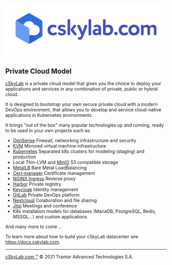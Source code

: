 # ![cSkyLab logo](./cskylab.png)

## Private Cloud Model

[cSkyLab](https://www.cskylab.com/) is a private cloud model that gives you the choice to deploy your applications and services in any combination of private, public or hybrid cloud.

It is designed to bootstrap your own secure private cloud with a modern DevOps environment, that allows you to develop and service cloud-native applications in Kubernetes environments.

It brings "out of the box" many popular technologies up and running, ready to be used in your own projects such as:

- [OpnSense](https://opnsense.org) Firewall, networking infrastructure and security
- [KVM](https://www.linux-kvm.org/) Mirrored virtual machine infrastructure
- [Kubernetes](https://kubernetes.io/) Separated k8s clusters for modeling (staging) and production
- Local Thin-LVM and [MinIO](https://min.io) S3 compatible storage
- [MetalLB](https://metallb.universe.tf/) Bare Metal LoadBalancing
- [Cert-manager](https://cert-manager.io/docs/) Certificate management
- [NGINX Ingress](https://kubernetes.github.io/ingress-nginx/) Reverse proxy
- [Harbor](https://goharbor.io/) Private registry
- [Keycloak](https://www.keycloak.org/) Identity management
- [GitLab](https://gitlab.com/) Private DevOps platform
- [Nextcloud](https://nextcloud.com/) Colaboration and file sharing
- [Jitsi](https://jitsi.org/) Meetings and conference
- K8s installation models for databases (MariaDB, PostgreSQL, Redis, MSSQL...) and custom applications

And many more to come ...

To learn more about how to build your cSkyLab datacenter see <https://docs.cskylab.com>.

---

[cSkyLab.com ™](https://www.cskylab.com/) © 2021 Trantor Advanced Technologies S.A.
